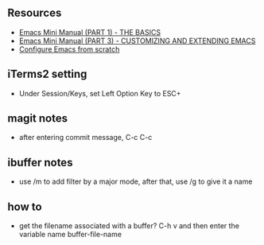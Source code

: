 ## Resources
- [Emacs Mini Manual (PART 1) - THE BASICS](https://tuhdo.github.io/emacs-tutor.html)
- [Emacs Mini Manual (PART 3) - CUSTOMIZING AND EXTENDING EMACS](https://tuhdo.github.io/emacs-tutor3.html)
- [Configure Emacs from scratch](https://medium.com/@suvratapte/configuring-emacs-from-scratch-packages-220bbc5e55b7)

## iTerms2 setting
- Under Session/Keys, set Left Option Key to ESC+

## magit notes
- after entering commit message, C-c C-c

## ibuffer notes
- use /m to add filter by a major mode, after that, use /g to give it a name

## how to
- get the filename associated with a buffer? C-h v and then enter the variable name buffer-file-name

